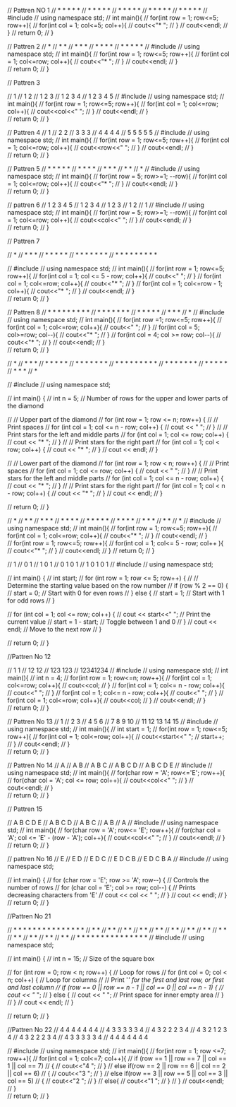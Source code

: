 // Pattren NO 1
// * * * * * 
// * * * * * 
// * * * * * 
// * * * * * 
// * * * * * 
// #include<iostream>
// using namespace std;
// int main(){
//     for(int row = 1; row<=5; row++){
//         for(int col = 1; col<=5; col++){
//             cout<<"* ";
//         }
//         cout<<endl;
//     }
// return 0;
// }



// Pattren 2
// * 
// * * 
// * * * 
// * * * * 
// * * * * * 
// #include<iostream>
// using namespace std;
// int main(){
//  for(int row = 1; row<=5; row++){
//     for(int col = 1; col<=row; col++){
//         cout<<"* ";
//     }
//     cout<<endl;
//  }   
// return 0;
// }

// Pattren 3

// 1 
// 1 2 
// 1 2 3 
// 1 2 3 4 
// 1 2 3 4 5 
// #include<iostream>
// using namespace std;
// int main(){
//  for(int row = 1; row<=5; row++){
//     for(int col = 1; col<=row; col++){
//         cout<<col<<" ";
//     }
//     cout<<endl;
//  }   
// return 0;
// }

// Pattren 4
// 1 
// 2 2 
// 3 3 3 
// 4 4 4 4 
// 5 5 5 5 5
// #include<iostream>
// using namespace std;
// int main(){
//  for(int row = 1; row<=5; row++){
//     for(int col = 1; col<=row; col++){
//         cout<<row<<" ";
//     }
//     cout<<endl;
//  }   
// return 0;
// }

// Pattren 5 
// * * * * * 
// * * * * 
// * * * 
// * * 
// *
// #include<iostream>
// using namespace std;
// int main(){
//  for(int row = 5; row>=1; --row){
//     for(int col = 1; col<=row; col++){
//         cout<<"* ";
//     }
//     cout<<endl;
//  }   
// return 0;
// }

// pattren 6
// 1 2 3 4 5 
// 1 2 3 4 
// 1 2 3 
// 1 2 
// 1
// #include<iostream>
// using namespace std;
// int main(){
//  for(int row = 5; row>=1; --row){
//     for(int col = 1; col<=row; col++){
//         cout<<col<<" ";
//     }
//     cout<<endl;
//  }   
// return 0;
// }



// Pattren 7

//         * 
//       * * * 
//     * * * * * 
//   * * * * * * * 
// * * * * * * * * * 

// #include<iostream>
// using namespace std;
// int main(){
//  for(int row = 1; row<=5; row++){
//     for(int col = 1; col <= 5 - row; col++){
//         cout<<"  ";
//     }
//     for(int col = 1; col<=row; col++){
//         cout<<"* ";
//     }
//     for(int col = 1; col<=row - 1; col++){
//         cout<<"* ";
//     }
//     cout<<endl;
//  }   
// return 0;
// }


// Pattren 8
//   * * * * * * * * * 
//     * * * * * * * 
//       * * * * * 
//         * * * 
//           * 
// #include<iostream>
// using namespace std;
// int main(){
//  for(int row =1; row<=5; row++){
//     for(int col = 1; col<=row; col++){
//         cout<<"  ";
//     }
//     for(int col = 5; col>=row; col--){
//         cout<<"* ";
//     }
//     for(int col = 4; col >= row; col--){
//         cout<<"* ";
//     }
//     cout<<endl;
//  }   
// return 0;
// }



//         * 
//       * * * 
//     * * * * * 
//   * * * * * * * 
// * * * * * * * * * 
//   * * * * * * * 
//     * * * * * 
//       * * * 
//         * 

//  #include <iostream>
//  using namespace std;

//  int main() {
//      int n = 5; // Number of rows for the upper and lower parts of the diamond

//     // Upper part of the diamond
//     for (int row = 1; row <= n; row++) {
//         // Print spaces
//         for (int col = 1; col <= n - row; col++) {
//             cout << "  ";
//         }
//         // Print stars for the left and middle parts
//         for (int col = 1; col <= row; col++) {
//             cout << "* ";
//         }
//         // Print stars for the right part
//         for (int col = 1; col < row; col++) {
//             cout << "* ";
//         }
//         cout << endl;
//     }
 
//     // Lower part of the diamond
//     for (int row = 1; row < n; row++) {
//         // Print spaces
//         for (int col = 1; col <= row; col++) {
//             cout << "  ";
//         }
//         // Print stars for the left and middle parts
//         for (int col = 1; col <= n - row; col++) {
//             cout << "* ";
//         }
//         // Print stars for the right part
//         for (int col = 1; col < n - row; col++) {
//             cout << "* ";
//         }
//         cout << endl;
//     }

//     return 0;
// }


// * 
// * * 
// * * * 
// * * * * 
// * * * * * 
// * * * * 
// * * * 
// * * 
// * 
// #include<iostream>
// using namespace std;
// int main(){
//  for(int row = 1; row<=5; row++){
//     for(int col = 1; col<=row; col++){
//         cout<<"* ";
//     }
//     cout<<endl;
//  }   
//  for(int row = 1; row<=5; row++){
//     for(int col = 1; col<= 5 - row; col++ ){
//         cout<<"* ";
//     }
//     cout<<endl;
//  }
// return 0;
// }

// 1 
// 0 1 
// 1 0 1 
// 0 1 0 1 
// 1 0 1 0 1 
// #include <iostream>
// using namespace std;

// int main() {
//     int start;
//     for (int row = 1; row <= 5; row++) {
//         // Determine the starting value based on the row number
//         if (row % 2 == 0) {
//             start = 0; // Start with 0 for even rows
//         } else {
//             start = 1; // Start with 1 for odd rows
//         }

//         for (int col = 1; col <= row; col++) {
//             cout << start<<" "; // Print the current value
//             start = 1 - start; // Toggle between 1 and 0
//         }
//         cout << endl; // Move to the next row
//     }

//     return 0;
// }


//Pattren No 12



// 1      1
// 12    12
// 123  123
// 12341234
// #include<iostream>
// using namespace std;
// int main(){
//     int n = 4;
//  for(int row = 1; row<=n; row++){
//     for(int col = 1; col<=row; col++){
//         cout<<col;
//     }
//     for(int col = 1; col<= n - row; col++){
//         cout<<" ";
//     }
//     for(int col = 1; col<= n - row; col++){
//         cout<<" ";
//     }
//     for(int col = 1; col<=row; col++){
//         cout<<col;
//     }
//     cout<<endl;
//  }   
// return 0;
// }


// Pattren No 13
// 1 
// 2 3 
// 4 5 6 
// 7 8 9 10 
// 11 12 13 14 15 
// #include<iostream>
// using namespace std;
// int main(){
//     int start = 1;
//  for(int row = 1; row<=5; row++){
//     for(int col = 1; col<=row; col++){
//         cout<<start<<" ";
//         start++;
//     }
//     cout<<endl;
//  }   
// return 0;
// }


// Pattren No 14
// A 
// A B 
// A B C 
// A B C D 
// A B C D E 
// #include<iostream>
// using namespace std;
// int main(){
//  for(char row = 'A'; row<='E'; row++){
//     for(char col = 'A'; col <= row; col++){
//         cout<<col<<" ";
//     }
//     cout<<endl;
//  }   
// return 0;
// }


// Pattren 15 

// A B C D E 
// A B C D 
// A B C 
// A B 
// A 
// #include<iostream>
// using namespace std;
// int main(){
//  for(char row = 'A'; row<= 'E'; row++){
//     for(char col = 'A'; col <= 'E' - (row - 'A'); col++){
//         cout<<col<<" ";
//     }
//     cout<<endl;
//  }  
// return 0;
// }



// pattren No 16
// E 
// E D 
// E D C 
// E D C B 
// E D C B A 
// #include <iostream>
// using namespace std;

// int main() {
//     for (char row = 'E'; row >= 'A'; row--) {  // Controls the number of rows
//         for (char col = 'E'; col >= row; col--) {  // Prints decreasing characters from 'E'
//             cout << col << " ";
//         }
//         cout << endl;
//     }
//     return 0;
// }


//Pattren No 21

// * * * * * * * * * * * * * * * 
// *                           * 
// *                           * 
// *                           * 
// *                           * 
// *                           * 
// *                           * 
// *                           * 
// *                           * 
// *                           * 
// *                           * 
// *                           * 
// *                           * 
// *                           * 
// * * * * * * * * * * * * * * * 
// #include <iostream>
// using namespace std;

// int main() {
//     int n = 15; // Size of the square box

//     for (int row = 0; row < n; row++) {  // Loop for rows
//         for (int col = 0; col < n; col++) {  // Loop for columns
//             // Print '*' for the first and last row, or first and last column
//             if (row == 0 || row == n - 1 || col == 0 || col == n - 1) {
//                 cout << "* ";
//             } else {
//                 cout << "  ";  // Print space for inner empty area
//             }
//         }
//         cout << endl;
//     }

//     return 0;
// }




//Pattren No 22
// 4 4 4 4 4 4 4 
// 4 3 3 3 3 3 4 
// 4 3 2 2 2 3 4 
// 4 3 2 1 2 3 4 
// 4 3 2 2 2 3 4 
// 4 3 3 3 3 3 4 
// 4 4 4 4 4 4 4 

// #include<iostream>
// using namespace std;
// int main(){
//  for(int row = 1; row <=7; row++){
//     for(int col = 1; col<=7; col++){
//         if (row == 1 || row == 7 || col == 1  ||  col == 7)
//         {
//             cout<<"4 ";
//         }
//         else if(row == 2 || row == 6 || col == 2  ||  col == 6)
//         {
//             cout<<"3 ";
//         }
//         else if(row == 3 || row == 5 || col == 3  ||  col == 5)
//         {
//             cout<<"2 ";
//         }
//         else{
//             cout<<"1 ";
//         }
//     }
//     cout<<endl;
//  }   
// return 0;
// }
